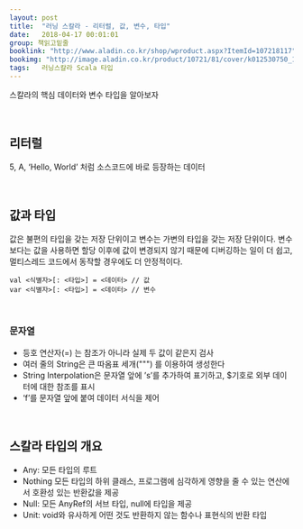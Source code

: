 ```yaml
---
layout: post
title:  "러닝 스칼라 - 리터럴, 값, 변수, 타입"
date:   2018-04-17 00:01:01
group: 책읽고밑줄
booklink: "http://www.aladin.co.kr/shop/wproduct.aspx?ItemId=107218117"
bookimg: "http://image.aladin.co.kr/product/10721/81/cover/k012530750_1.jpg"
tags:	러닝스칼라 Scala 타입
---
```


스칼라의 핵심 데이터와 변수 타입을 알아보자

<br/>

## 리터럴 
5, A, ‘Hello, World’ 처럼 소스코드에 바로 등장하는 데이터

<br/>

## 값과 타입 
값은 불편의 타입을 갖는 저장 단위이고 변수는 가변의 타입을 갖는 저장 단위이다. 변수보다는 값을 사용하면 할당 이후에 값이 변경되지 않기 때문에 디버깅하는 일이 더 쉽고, 멀티스레드 코드에서 동작할 경우에도 더 안정적이다. 
```
val <식별자>[: <타입>] = <데이터> // 값
var <식별자>[: <타입>] = <데이터> // 변수
```

<br/>

### 문자열
- 등호 연산자(=) 는 참조가 아니라 실제 두 값이 같은지 검사
- 여러 줄의 String은 큰 따옴표 세개(""") 를 이용하여 생성한다 
- String Interpolation은 문자열 앞에 ’s’를 추가하여 표기하고, $기호로 외부 데이터에 대한 참조를 표시
- ‘f’를 문자열 앞에 붙여 데이터 서식을 제어

<br/>

## 스칼라 타입의 개요
- Any: 모든 타입의 루트
- Nothing 모든 타입의 하위 클래스, 프로그램에 심각하게 영향을 줄 수 있는 연산에서 호환성 있는 반환값을 제공
- Null: 모든 AnyRef의 서브 타입, null에 타입을 제공
- Unit: void와 유사하게 어떤 것도 반환하지 않는 함수나 표현식의 반환 타입

<br/>